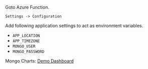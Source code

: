 Goto Azure Function.

`Settings -> Configuration`

Add following application settings to act as environment variables.

- `APP_LOCATION`
- `APP_TIMEZONE`
- `MONGO_USER`
- `MONGO_PASSWORD`

Mongo Charts: [Demo Dashboard](https://charts.mongodb.com/charts-project-0-stxjn/public/dashboards/635c9d0c-1f60-41fc-801c-c72ff5bc7c7f)
